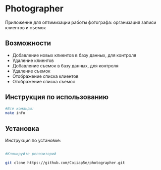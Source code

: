 # Photographer

Приложение для оптимизации работы фотографа: организация записи клиентов и съемок

## Возможности

 - Добавление новых клиентов в базу данных, для контроля
 - Удаление клиентов
 - Добавление съемок в базу данных, для контроля
 - Удаление съемок
 - Отображение списка клиентов
 - Отображение списка съемок

## Инструкция по использованию

```bash
#Все команды:
make info
```

## Установка 

Инструкция по установке:

```bash

#Клонируйте репозиторий

git clone https://github.com/Coiiap5e/photographer.git